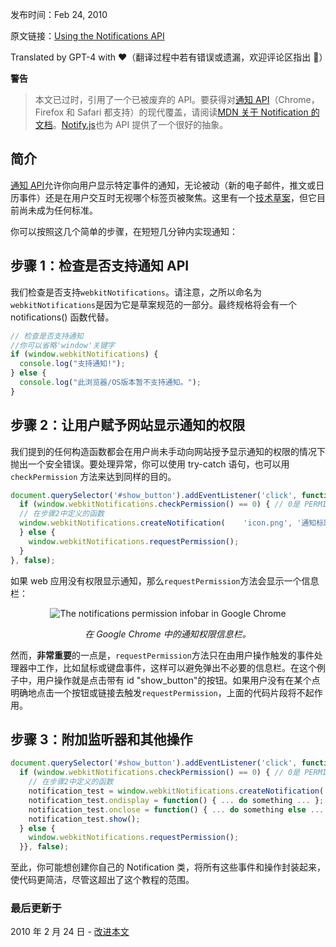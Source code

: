 发布时间：Feb 24, 2010

原文链接：[Using the Notifications API](https://web.dev/notifications-quick/)

Translated by GPT-4 with ❤️（翻译过程中若有错误或遗漏，欢迎评论区指出 👏）

**警告**

> 本文已过时，引用了一个已被废弃的 API。要获得对[通知 API](http://www.w3.org/TR/notifications/)（Chrome，Firefox 和 Safari 都支持）的现代覆盖，请阅读[MDN 关于 Notification 的文档](https://developer.mozilla.org/docs/Web/API/notification)。[Notify.js](https://github.com/alexgibson/notify.js)也为 API 提供了一个很好的抽象。

## 简介

[通知 API](http://www.chromium.org/developers/design-documents/desktop-notifications/api-specification)允许你向用户显示特定事件的通知，无论被动（新的电子邮件，推文或日历事件）还是在用户交互时无视哪个标签页被聚焦。这里有一个[技术草案](http://www.chromium.org/developers/design-documents/desktop-notifications/api-specification)，但它目前尚未成为任何标准。

你可以按照这几个简单的步骤，在短短几分钟内实现通知：

## 步骤 1：检查是否支持通知 API

我们检查是否支持`webkitNotifications`。请注意，之所以命名为`webkitNotifications`是因为它是草案规范的一部分。最终规格将会有一个 notifications() 函数代替。

```js
// 检查是否支持通知
//你可以省略'window'关键字
if (window.webkitNotifications) {
  console.log("支持通知!");
} else {
  console.log("此浏览器/OS版本暂不支持通知。");
}
```

## 步骤 2：让用户赋予网站显示通知的权限

我们提到的任何构造函数都会在用户尚未手动向网站授予显示通知的权限的情况下抛出一个安全错误。要处理异常，你可以使用 try-catch 语句，也可以用 `checkPermission` 方法来达到同样的目的。

```js
document.querySelector('#show_button').addEventListener('click', function() {
  if (window.webkitNotifications.checkPermission() == 0) { // 0是 PERMISSION_ALLOWED
  // 在步骤2中定义的函数
  window.webkitNotifications.createNotification(    'icon.png', '通知标题', '通知内容...');
  } else {
    window.webkitNotifications.requestPermission();
  }
}, false);
```

如果 web 应用没有权限显示通知，那么`requestPermission`方法会显示一个信息栏：

<p align=center><img src="https://web-dev.imgix.net/image/T4FyVKpzu4WKF1kBNvXepbi08t52/xMGNoXBSBwsm4UcerTSa.png?auto=format" alt="The notifications permission infobar in Google Chrome"  /></p>

_<p align=center>在 Google Chrome 中的通知权限信息栏。</p>_

然而，**非常重要**的一点是，`requestPermission`方法只在由用户操作触发的事件处理器中工作，比如鼠标或键盘事件，这样可以避免弹出不必要的信息栏。在这个例子中，用户操作就是点击带有 id "show_button"的按钮。如果用户没有在某个点明确地点击一个按钮或链接去触发`requestPermission`，上面的代码片段将不起作用。

## 步骤 3：附加监听器和其他操作

```js
document.querySelector('#show_button').addEventListener('click', function() {
  if (window.webkitNotifications.checkPermission() == 0) { // 0是 PERMISSION_ALLOWED
    // 在步骤2中定义的函数
    notification_test = window.webkitNotifications.createNotification(      'icon.png', 'Notification Title', 'Notification content...');
    notification_test.ondisplay = function() { ... do something ... };
    notification_test.onclose = function() { ... do something else ... };
    notification_test.show();
  } else {
    window.webkitNotifications.requestPermission();
  }}, false);
```

至此，你可能想创建你自己的 Notification 类，将所有这些事件和操作封装起来，使代码更简洁，尽管这超出了这个教程的范围。

### 最后更新于

2010 年 2 月 24 日 - [改进本文](https://github.com/GoogleChrome/web.dev/blob/main/src/site/content/en/blog/notifications-quick/index.md)
